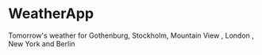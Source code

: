 # WeatherApp
Tomorrow's weather for Gothenburg, Stockholm, Mountain View , London , New York and  Berlin 
